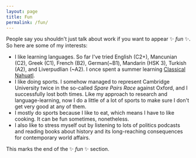 ```yaml
---
layout: page
title: Fun
permalink: /fun/
---
```


People say you shouldn't just talk about work if you want to appear :sparkles: *fun* :sparkles:. So here are some of my interests:
- I like learning languages. So far I've tried English (C2+), Mancunian (C2), Greek (C1), French (B2), German(~B1), Mandarin (HSK 3), Turkish (A2), and Liverpudlian (~A2). I once spent a summer learning [Classical Nahuatl](https://nahuatl.thinkific.com/courses/freenahuatl2020). 
- I like doing sports. I somehow managed to represent Cambridge University twice in the so-called *Spare Pairs Race* against Oxford, and I successfully lost both times. Like my approach to research and language-learning, now I do a little of a lot of sports to make sure I don't get very good at any of them.
- I mostly do sports because I like to eat, which means I have to like cooking. It can be fun sometimes, nonetheless.
- I also like to stress myself out by listening to lots of politics podcasts and reading books about history and its long-reaching consequences for contemporary world affairs.

This marks the end of the :sparkles: *fun* :sparkles: section.